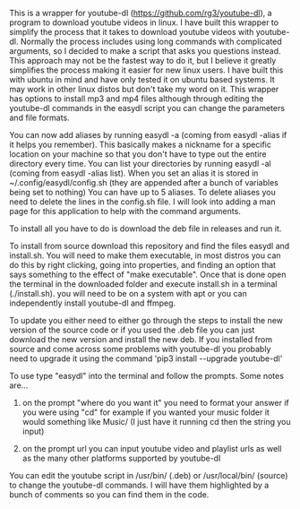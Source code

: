 This is a wrapper for youtube-dl (https://github.com/rg3/youtube-dl), a program to download youtube videos in linux. I have built this wrapper to simplify the process that it takes to download youtube videos with youtube-dl. Normally the process includes using long commands with complicated arguments, so I decided to make a script that asks you questions instead. This approach may not be the fastest way to do it, but I believe it greatly simplifies the process making it easier for new linux users. I have built this with ubuntu in mind and have only tested it on ubuntu based systems. It may work in other linux distos but don't take my word on it. This wrapper has options to install mp3 and mp4 files although through editing the youtube-dl commands in the easydl script you can change the parameters and file formats.

You can now add aliases by running easydl -a (coming from easydl -alias if it helps you remember). This basically makes a nickname for a specific location on your machine so that you don't have to type out the entire directory every time. You can list your directories by running easydl -al (coming from easydl -alias list). When you set an alias it is stored in ~/.config/easydl/config.sh (they are appended after a bunch of variables being set to nothing) You can have up to 5 aliases. To delete aliases you need to delete the lines in the config.sh file. I will look into adding a man page for this application to help with the command arguments.

To install all you have to do is download the deb file in releases and run it.

To install from source download this repository and find the files easydl and install.sh. You will need to make them executable, in most distros you can do this by right clicking, going into properties, and finding an option that says something to the effect of "make executable". Once that is done open the terminal in the downloaded folder and execute install.sh in a terminal (./install.sh).
you will need to be on a system with apt or you can independently install youtube-dl and ffmpeg.

To update you either need to either go through the steps to install the new version of the source code or if you used the .deb file you can just download the new version and install the new deb. If you installed from source and come across some problems with youtube-dl you probably need to upgrade it using the command 'pip3 install --upgrade youtube-dl'

To use type "easydl" into the terminal and follow the prompts. Some notes are...
  1. on the prompt "where do you want it" you need to format your answer if you were using "cd" for example if you wanted your       music folder it would something like Music/ (I just have it running cd then the string you input)
  
  2. on the prompt url you can input youtube video and playlist urls as well as the many other platforms supported by youtube-dl
  
You can edit the youtube script in /usr/bin/ (.deb) or /usr/local/bin/ (source) to change the youtube-dl commands. I will have them highlighted by a bunch of comments so you can find them in the code.
